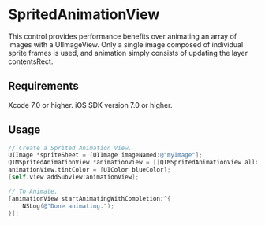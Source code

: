 # SpritedAnimationView

This control provides performance benefits over animating an array of images with a UIImageView.
Only a single image composed of individual sprite frames is used, and animation simply consists of
updating the layer contentsRect.

## Requirements

Xcode 7.0 or higher.
iOS SDK version 7.0 or higher. 

## Usage

```objectivec
// Create a Sprited Animation View.
UIImage *spriteSheet = [UIImage imageNamed:@"myImage"];
QTMSpritedAnimationView *animationView = [[QTMSpritedAnimationView alloc] initWithSpriteSheetImage:spriteSheet];
animationView.tintColor = [UIColor blueColor];
[self.view addSubview:animationView];

// To Animate.
[animationView startAnimatingWithCompletion:^{
    NSLog(@"Done animating.");
}];
```
